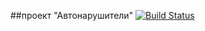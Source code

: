 ##проект "Автонарушители" [![Build Status](https://travis-ci.org/goddelsh/job4j_car_accident.svg?branch=main)](https://travis-ci.org/goddelsh/job4j_car_accident)

